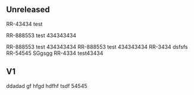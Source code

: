 
## Unreleased
RR-43434 test

RR-888553 test 434343434

RR-888553 test 434343434
RR-888553 test 434343434
RR-3434 dsfsfs
RR-54545 SGgsgg
RR-4334 test43434

## V1
ddadad gf hfgd hdfhf
tsdf 54545
